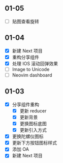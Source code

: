## 01-05

- [ ] 贴图查看旋转

## 01-04

- [x] 新建 Next 项目
- [x] 重构分享组件
- [x] 处理 IOS 滚动回弹效果
- [ ] Image to Unicode
- [ ] Neovim dashboard

## 01-03

- [x] 分享组件重构
	- [x] 更新 reducer
	- [x] 更新背景
	- [x] 更换图标底图
	- [x] 更新引入方式
- [x] 更换陀螺仪图标
- [x] 更新下方按钮图标样式
- [x] 添加 OA
- [x] 新建 Next 项目